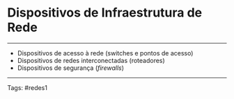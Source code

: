 # Dispositivos de Infraestrutura de Rede

---


- Dispositivos de acesso à rede (switches e pontos de acesso)
- Dispositivos de redes interconectadas (roteadores)
- Dispositivos de segurança (*firewalls*) 


---

Tags: #redes1 